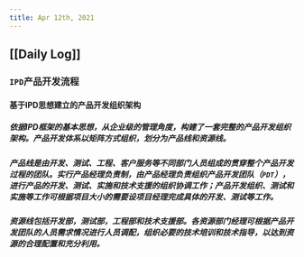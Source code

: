 ```yaml
---
title: Apr 12th, 2021
---
```


## [[Daily Log]]
### `IPD`产品开发流程
#### 基于IPD思想建立的产品开发组织架构
##### 依据IPD框架的基本思想，从企业级的管理角度，构建了一套完整的产品开发组织架构。**产品开发体系以矩阵方式组织，划分为产品线和资源线**。
##### **产品线**是由开发、测试、工程、客户服务等不同部门人员组成的贯穿整个产品开发过程的团队。实行**产品经理负责制**，由产品经理负责组织产品开发团队（`PDT`），进行产品的开发、测试、实施和技术支援的组织协调工作；产品开发组织、测试和实施等工作可根据项目大小的需要设**项目经理**完成具体的开发、测试等工作。
##### **资源线**包括开发部，测试部，工程部和技术支援部。各资源部门经理可根据产品开发团队的人员需求情况进行人员调配，组织必要的技术培训和技术指导，以达到资源的合理配置和充分利用。
